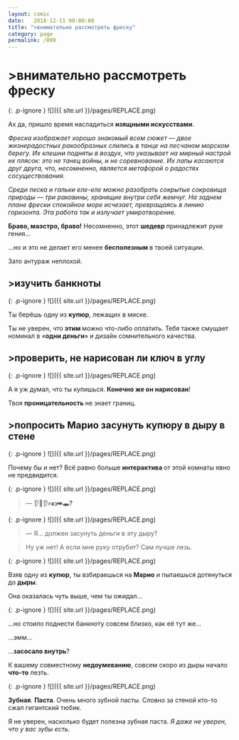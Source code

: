 ```yaml
---
layout: comic
date:   2018-12-11 00:00:00 
title: ">внимательно рассмотреть фреску"
category: page
permalink: /099
---
```

# >внимательно рассмотреть фреску

{: .p-ignore }
![]({{ site.url }}/pages/REPLACE.png)

Ах да, пришло время насладиться <strong>изящными искусствами</strong>.

<em>Фреска изображает хорошо знакомый всем сюжет — двое жизнерадостных ракообразных слились в танце на песчаном морском берегу. Их клешни подняты в воздух, что указывает на мирный настрой их плясок: это не танец войны, и не соревнование. Их лапы касаются друг друга, что, несомненно, является метафорой о радостях сосуществования.</em>

<em>Среди песка и гальки еле-еле можно разобрать сокрытые сокровища природы — три раковины, хранящие внутри себя жемчуг. На заднем плане фрески спокойное море исчезает, превращаясь в линию горизонта. Эта работа так и излучает умиротворение.</em>

<strong>Браво, маэстро, браво!</strong> Несомненно, этот <strong>шедевр </strong>принадлежит руке гения…

…но и это не делает его менее <strong>бесполезным </strong>в твоей ситуации. 

Зато антураж неплохой.

## >изучить банкноты

{: .p-ignore }
![]({{ site.url }}/pages/REPLACE.png)

Ты берёшь одну из <strong>купюр</strong>, лежащих в миске.

Ты не уверен, что <strong>этим </strong>можно что-либо оплатить. Тебя также смущает номинал в «<strong>одни деньги</strong>» и дизайн сомнительного качества.

## >проверить, не нарисован ли ключ в углу

{: .p-ignore }
![]({{ site.url }}/pages/REPLACE.png)

А я уж думал, что ты купишься. <strong>Конечно же он нарисован</strong>!

Твоя <strong>проницательность </strong>не знает границ.

## >попросить Марио засунуть купюру в дыру в стене

{: .p-ignore }
![]({{ site.url }}/pages/REPLACE.png)

Почему бы и нет? Всё равно больше <strong>интерактива </strong>от этой комнаты явно не предвидится.

{: .p-ignore }
![]({{ site.url }}/pages/REPLACE.png)

<blockquote>— 👂<strong>😬</strong>👂✊<strong>💵➡️🕳️?</strong></blockquote>

{: .p-ignore }
![]({{ site.url }}/pages/REPLACE.png)

<blockquote>— Я… должен засунуть деньги в эту дыру?</blockquote>

<blockquote>Ну уж нет! А если мне руку отрубит? Сам лучше лезь.</blockquote>

{: .p-ignore }
![]({{ site.url }}/pages/REPLACE.png)

Взяв одну из <strong>купюр</strong>, ты взбираешься на <strong>Марио</strong> и пытаешься дотянуться до <strong>дыры</strong>. 

Она оказалась чуть выше, чем ты ожидал…

{: .p-ignore }
![]({{ site.url }}/pages/REPLACE.png)

…но стоило поднести банкноту совсем близко, как её тут же…

…эмм…

…<strong>засосало внутрь</strong>?

К вашему совместному <strong>недоумеванию</strong>, совсем скоро из дыры начало <strong>что-то</strong> лезть.

{: .p-ignore }
![]({{ site.url }}/pages/REPLACE.png)

<strong>Зубная</strong>. <strong>Паста</strong>. Очень много<strong> </strong>зубной пасты. Словно за стеной кто-то сжал гигантский тюбик.

Я не уверен, насколько будет полезна зубная паста. <em>Я даже не уверен, что у вас зубы есть</em>.
